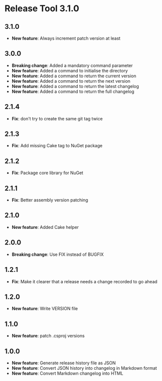 # Release Tool 3.1.0


## 3.1.0

* **New feature**: Always increment patch version at least

## 3.0.0

* **Breaking change**: Added a mandatory command parameter
* **New feature**: Added a command to initialise the directory
* **New feature**: Added a command to return the current version
* **New feature**: Added a command to return the next version
* **New feature**: Added a command to return the latest changelog
* **New feature**: Added a command to return the full changelog

## 2.1.4

* **Fix**: don't try to create the same git tag twice

## 2.1.3

* **Fix**: Add missing Cake tag to NuGet package

## 2.1.2

* **Fix**: Package core library for NuGet

## 2.1.1

* **Fix**: Better assembly version patching

## 2.1.0

* **New feature**: Added Cake helper

## 2.0.0

* **Breaking change**: Use FIX instead of BUGFIX

## 1.2.1

* **Fix**: Make it clearer that a release needs a change recorded to go ahead

## 1.2.0

* **New feature**: Write VERSION file

## 1.1.0

* **New feature**: patch .csproj versions

## 1.0.0

* **New feature**: Generate release history file as JSON
* **New feature**: Convert JSON history into changelog in Markdown format
* **New feature**: Convert Markdown changelog into HTML
